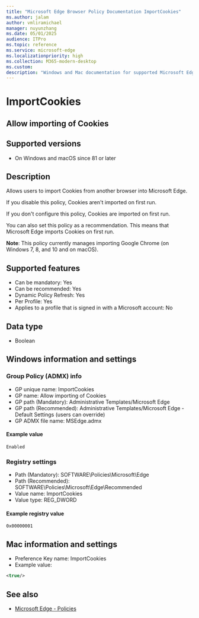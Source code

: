 ```yaml
---
title: "Microsoft Edge Browser Policy Documentation ImportCookies"
ms.author: jalam
author: vmliramichael
manager: nuyunzhang
ms.date: 05/01/2025
audience: ITPro
ms.topic: reference
ms.service: microsoft-edge
ms.localizationpriority: high
ms.collection: M365-modern-desktop
ms.custom:
description: "Windows and Mac documentation for supported Microsoft Edge Browser policy: Allow importing of Cookies"
---
```


<!--THIS FILE IS AUTOMATICALLY GENERATED. MANUAL CHANGES WILL BE OVERWRITTEN.-->
<!--Please contact the Microsoft Edge Manageability team with any questions.-->

# ImportCookies

## Allow importing of Cookies


## Supported versions

- On Windows and macOS since 81 or later

## Description

Allows users to import Cookies from another browser into Microsoft Edge.

If you disable this policy, Cookies aren't imported on first run.

If you don't configure this policy, Cookies are imported on first run.

You can also set this policy as a recommendation. This means that Microsoft Edge imports Cookies on first run.

**Note**: This policy currently manages importing Google Chrome (on Windows 7, 8, and 10 and on macOS).

## Supported features

- Can be mandatory: Yes
- Can be recommended: Yes
- Dynamic Policy Refresh: Yes
- Per Profile: Yes
- Applies to a profile that is signed in with a Microsoft account: No

## Data type

- Boolean

## Windows information and settings

### Group Policy (ADMX) info

- GP unique name: ImportCookies
- GP name: Allow importing of Cookies
- GP path (Mandatory): Administrative Templates/Microsoft Edge
- GP path (Recommended): Administrative Templates/Microsoft Edge - Default Settings (users can override)
- GP ADMX file name: MSEdge.admx

#### Example value

```
Enabled
```

### Registry settings

- Path (Mandatory): SOFTWARE\Policies\Microsoft\Edge
- Path (Recommended): SOFTWARE\Policies\Microsoft\Edge\Recommended
- Value name: ImportCookies
- Value type: REG_DWORD

#### Example registry value

```
0x00000001
```


## Mac information and settings

- Preference Key name: ImportCookies
- Example value:

```xml
<true/>
```

## See also
- [Microsoft Edge - Policies](../microsoft-edge-policies.md)
